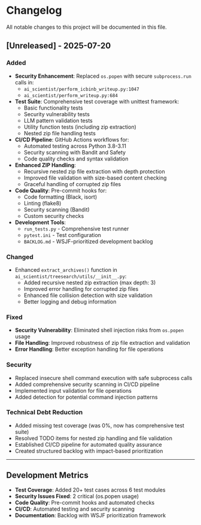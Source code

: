 # Changelog

All notable changes to this project will be documented in this file.

## [Unreleased] - 2025-07-20

### Added
- **Security Enhancement**: Replaced `os.popen` with secure `subprocess.run` calls in:
  - `ai_scientist/perform_icbinb_writeup.py:1047`
  - `ai_scientist/perform_writeup.py:684`
- **Test Suite**: Comprehensive test coverage with unittest framework:
  - Basic functionality tests
  - Security vulnerability tests  
  - LLM pattern validation tests
  - Utility function tests (including zip extraction)
  - Nested zip file handling tests
- **CI/CD Pipeline**: GitHub Actions workflows for:
  - Automated testing across Python 3.8-3.11
  - Security scanning with Bandit and Safety
  - Code quality checks and syntax validation
- **Enhanced ZIP Handling**: 
  - Recursive nested zip file extraction with depth protection
  - Improved file validation with size-based content checking
  - Graceful handling of corrupted zip files
- **Code Quality**: Pre-commit hooks for:
  - Code formatting (Black, isort)
  - Linting (flake8)
  - Security scanning (Bandit)
  - Custom security checks
- **Development Tools**:
  - `run_tests.py` - Comprehensive test runner
  - `pytest.ini` - Test configuration
  - `BACKLOG.md` - WSJF-prioritized development backlog

### Changed
- Enhanced `extract_archives()` function in `ai_scientist/treesearch/utils/__init__.py`:
  - Added recursive nested zip extraction (max depth: 3)
  - Improved error handling for corrupted zip files
  - Enhanced file collision detection with size validation
  - Better logging and debug information

### Fixed
- **Security Vulnerability**: Eliminated shell injection risks from `os.popen` usage
- **File Handling**: Improved robustness of zip file extraction and validation
- **Error Handling**: Better exception handling for file operations

### Security
- Replaced insecure shell command execution with safe subprocess calls
- Added comprehensive security scanning in CI/CD pipeline
- Implemented input validation for file operations
- Added detection for potential command injection patterns

### Technical Debt Reduction
- Added missing test coverage (was 0%, now has comprehensive test suite)
- Resolved TODO items for nested zip handling and file validation
- Established CI/CD pipeline for automated quality assurance
- Created structured backlog with impact-based prioritization

---

## Development Metrics
- **Test Coverage**: Added 20+ test cases across 6 test modules
- **Security Issues Fixed**: 2 critical (os.popen usage)
- **Code Quality**: Pre-commit hooks and automated checks
- **CI/CD**: Automated testing and security scanning
- **Documentation**: Backlog with WSJF prioritization framework